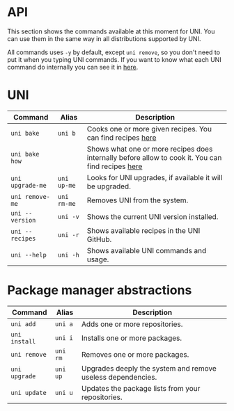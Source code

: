 # API

This section shows the commands available at this moment for UNI. You can use them in the same way in all distributions supported by UNI.

All commands uses `-y` by default, except `uni remove`, so you don't need to put it when you typing UNI commands. If you want to know what each UNI command do internally you can see it in [here](https://github.com/daltonmenezes/uni/tree/master/src).

# UNI

| Command | Alias | Description |
| --- | --- | --- |
| `uni bake` | `uni b`  | Cooks one or more given recipes. You can find recipes [here](https://github.com/uni-linux/recipes) |
| `uni bake how` | |  Shows what one or more recipes does internally before allow to cook it. You can find recipes [here](https://github.com/uni-linux/recipes) |
| `uni upgrade-me` | `uni up-me`  | Looks for UNI upgrades, if available it will be upgraded. |
| `uni remove-me` | `uni rm-me`  | Removes UNI from the system. |
| `uni --version` | `uni -v`  | Shows the current UNI version installed. |
| `uni --recipes` | `uni -r`  | Shows available recipes in the UNI GitHub. |
| `uni --help` | `uni -h`  | Shows available UNI commands and usage. |

# Package manager abstractions

| Command | Alias | Description |
| --- | --- | --- |
| `uni add` | `uni a`  | Adds one or more repositories. |
| `uni install` | `uni i`  | Installs one or more packages. |
| `uni remove` | `uni rm`  | Removes one or more packages. |
| `uni upgrade` | `uni up`  | Upgrades deeply the system and remove useless dependencies. |
| `uni update` | `uni u`  | Updates the package lists from your repositories. |
